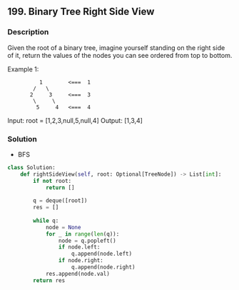 ## 199. Binary Tree Right Side View

### Description

Given the root of a binary tree, imagine yourself standing on the right side of it, return the values of the nodes you can see ordered from top to bottom.

Example 1:  
```
          1        <===  1
        /   \      
       2     3     <===  3
        \     \
         5     4   <===  4
```
Input: root = [1,2,3,null,5,null,4]
Output: [1,3,4]

### Solution
* BFS
```python
class Solution:
    def rightSideView(self, root: Optional[TreeNode]) -> List[int]:
        if not root:
            return []
        
        q = deque([root])
        res = []
        
        while q:
            node = None
            for _ in range(len(q)):
                node = q.popleft()
                if node.left:
                    q.append(node.left)
                if node.right:
                    q.append(node.right)
            res.append(node.val)
        return res
```
